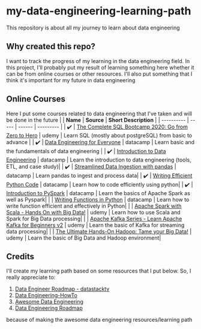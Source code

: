# my-data-engineering-learning-path
This repository is about all my journey to learn about data engineering

## Why created this repo?
I want to track the progress of my learning in the data engineering field. In this project, I'll probably put my result of learning something here whether it can be from online courses or other resources. I'll also put something that I think it's important for my future in data engineering

## Online Courses
Here I put some courses related to data engineering that I've taken and will be done in the future
|  | **Name** | **Source** | **Short Description** | 
| ---------- | ----- | ------ | --------- |
| ✔️ | [The Complete SQL Bootcamp 2020: Go from Zero to Hero](https://www.udemy.com/course/the-complete-sql-bootcamp/)  | udemy  | Learn SQL (mostly about postgreSQL) from basic to advance |
| ✔️ | [Data Engineering for Everyone](https://learn.datacamp.com/courses/data-engineering-for-everyone)  | datacamp  | Learn basic and the fundamentals of data engineering |
| ✔️ | [Introduction to Data Engineering](https://learn.datacamp.com/courses/introduction-to-data-engineering)  | datacamp  | Learn the introduction to data engineering (tools, ETL, and case study)|
| ✔️ | [Streamlined Data Ingestion with pandas](https://learn.datacamp.com/courses/streamlined-data-ingestion-with-pandas)  | datacamp  | Learn pandas to ingest and process data|
| ✔️ | [Writing Efficient Python Code](https://learn.datacamp.com/courses/writing-efficient-python-code)  | datacamp  | Learn how to code efficiently using python|
| ✔️ | [Introduction to PySpark](https://learn.datacamp.com/courses/introduction-to-pyspark)  | datacamp  | Learn the basics of Apache Spark as well as Pyspark|
|  | [Writing Functions in Python](https://campus.datacamp.com/courses/writing-functions-in-python/)  | datacamp | Learn how to write function efficient and effectively in Python|
|  | [Apache Spark with Scala - Hands On with Big Data!](https://www.udemy.com/course/apache-spark-with-scala-hands-on-with-big-data/)  | udemy | Learn how to use Scala and Spark for Big Data processing|
|  | [Apache Kafka Series - Learn Apache Kafka for Beginners v2](https://www.udemy.com/course/apache-kafka/)  | udemy | Learn the basic of Kafka for streaming data processing|
|  | [The Ultimate Hands-On Hadoop: Tame your Big Data!](https://www.udemy.com/course/the-ultimate-hands-on-hadoop-tame-your-big-data/)  | udemy | Learn the basic of Big Data and Hadoop environment|

## Credits
I'll create my learning path based on some resources that I put below. So, I really appreciate to:
1. [Data Engineer Roadmap - datastacktv](https://github.com/datastacktv/data-engineer-roadmap)
2. [Data Engineering-HowTo](https://github.com/adilkhash/Data-Engineering-HowTo)
3. [Awesome Data Engineering](https://github.com/igorbarinov/awesome-data-engineering)
4. [Data Engineering Roadmap](https://github.com/boringPpl/data-engineer-roadmap)

because of making the awesome data engineering resources/learning path